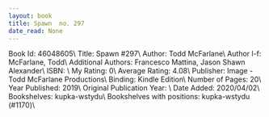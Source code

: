 ```yaml
---
layout: book
title: Spawn  no. 297
date_read: None
---
```


Book Id: 46048605\ 
Title: Spawn #297\ 
Author: Todd McFarlane\ 
Author l-f: McFarlane, Todd\ 
Additional Authors: Francesco Mattina, Jason Shawn Alexander\ 
ISBN: \ 
My Rating: 0\ 
Average Rating: 4.08\ 
Publisher: Image - Todd McFarlane Productions\ 
Binding: Kindle Edition\ 
Number of Pages: 20\ 
Year Published: 2019\ 
Original Publication Year: \ 
Date Added: 2020/04/02\ 
Bookshelves: kupka-wstydu\ 
Bookshelves with positions: kupka-wstydu (#1170)\ 

